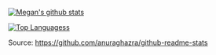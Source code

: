[![Megan's github stats](https://github-readme-stats.vercel.app/api?username=megancooper)](https://github.com/anuraghazra/github-readme-stats)

[![Top Languagess](https://github-readme-stats.vercel.app/api/top-langs/?username=megancooper&layout=compact)](https://github.com/anuraghazra/github-readme-stats)


Source: https://github.com/anuraghazra/github-readme-stats
